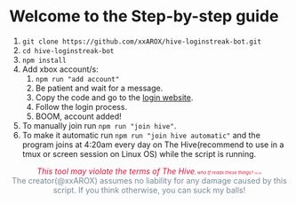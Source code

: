 # Welcome to the Step-by-step guide
1. `git clone https://github.com/xxAROX/hive-loginstreak-bot.git`
2. `cd hive-loginstreak-bot`
3. `npm install`
4. Add xbox account/s:
   1. `npm run "add account"`
   2. Be patient and wait for a message.
   3. Copy the code and go to the [login website](https://www.microsoft.com/link).
   4. Follow the login process.
   5. BOOM, account added!
5. To manually join run `npm run "join hive"`.
6. To make it automatic run `npm run "join hive automatic"` and the program joins at 4:20am every day on The Hive(recommend to use in a tmux or screen session on Linux OS) while the script is running.


<div align="center" style="color: crimson;">
   <i>This tool may violate the terms of The Hive<small><small><small>, who tf reads these things?<small><small><small><small> I'm not!</small></small></small></small></small></small></small></i><br>
   <span style="color: lightslategray;">The creator(@xxAROX) assumes no liability for any damage caused by this script. If you think otherwise, you can suck my balls!</span>
</div>
